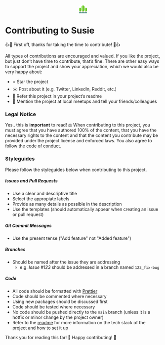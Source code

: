 <p align="center">
    <img src='public/susie.svg' style="display: block;
  margin-left: auto;
  margin-right: auto;
  width: 5%;">
</p>

# Contributing to Susie
👍🎉 First off, thanks for taking the time to contribute! 🎉👍

All types of contributions are encouraged and valued. If you like the project, but just don’t have time to contribute, that’s fine. There are other easy ways to support the project and show your appreciation, which we would also be very happy about:

* ⭐ Star the project
* ✉️ Post about it (e.g. Twitter, LinkedIn, Reddit, etc.)
* 🔗 Refer this project in your project’s readme
* 💬 Mention the project at local meetups and tell your friends/colleagues

### Legal Notice
Yes.. this is **important** to read! ⚖️ When contributing to this project, you must agree that you have authored 100% of the content, that you have the necessary rights to the content and that the content you contribute may be provided under the project license and enforced laws. You also agree to follow the [code of conduct](CODE_OF_CONDUCT.md).

### Styleguides

Please follow the styleguides below when contributing to this project.

##### Issues and Pull Requests
* Use a clear and descriptive title
* Select the appropiate labels
* Provide as many details as possible in the description
* Use the templates (should automatically appear when creating an issue or pull request)

##### Git Commit Messages
* Use the present tense ("Add feature" not "Added feature")
  
##### Branches
* Should be named after the issue they are addressing
  * e.g. *Issue #123* should be addressed in a branch named `123_fix-bug`

##### Code
* All code should be formatted with [Prettier](https://prettier.io/)
* Code should be commented where necessary
* Using new packages should be discussed first
* Code should be tested where necessary
* No code should be pushed directly to the `main` branch (unless it is a hotfix or minor change by the project owner)
* Refer to the [readme](README.md) for more information on the tech stack of the project and how to set it up


Thank you for reading this far! 🙏 Happy contributing! 🎉
